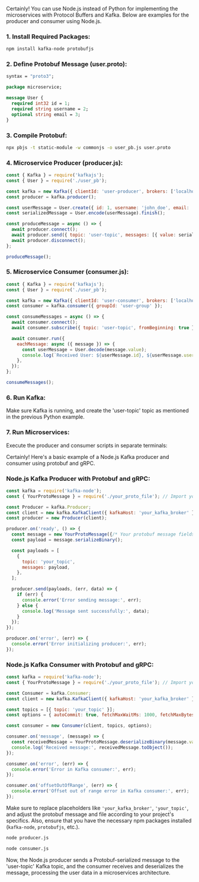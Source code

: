 Certainly! You can use Node.js instead of Python for implementing the microservices with Protocol Buffers and Kafka. Below are examples for the producer and consumer using Node.js.

### 1. Install Required Packages:

```bash
npm install kafka-node protobufjs
```

### 2. Define Protobuf Message (user.proto):

```protobuf
syntax = "proto3";

package microservice;

message User {
  required int32 id = 1;
  required string username = 2;
  optional string email = 3;
}
```

### 3. Compile Protobuf:

```bash
npx pbjs -t static-module -w commonjs -o user_pb.js user.proto
```

### 4. Microservice Producer (producer.js):

```javascript
const { Kafka } = require('kafkajs');
const { User } = require('./user_pb');

const kafka = new Kafka({ clientId: 'user-producer', brokers: ['localhost:9092'] });
const producer = kafka.producer();

const userMessage = User.create({ id: 1, username: 'john_doe', email: 'john@example.com' });
const serializedMessage = User.encode(userMessage).finish();

const produceMessage = async () => {
  await producer.connect();
  await producer.send({ topic: 'user-topic', messages: [{ value: serializedMessage }] });
  await producer.disconnect();
};

produceMessage();
```

### 5. Microservice Consumer (consumer.js):

```javascript
const { Kafka } = require('kafkajs');
const { User } = require('./user_pb');

const kafka = new Kafka({ clientId: 'user-consumer', brokers: ['localhost:9092'] });
const consumer = kafka.consumer({ groupId: 'user-group' });

const consumeMessages = async () => {
  await consumer.connect();
  await consumer.subscribe({ topic: 'user-topic', fromBeginning: true });

  await consumer.run({
    eachMessage: async ({ message }) => {
      const userMessage = User.decode(message.value);
      console.log(`Received User: ${userMessage.id}, ${userMessage.username}, ${userMessage.email || 'N/A'}`);
    },
  });
};

consumeMessages();
```

### 6. Run Kafka:

Make sure Kafka is running, and create the 'user-topic' topic as mentioned in the previous Python example.

### 7. Run Microservices:

Execute the producer and consumer scripts in separate terminals:


Certainly! Here's a basic example of a Node.js Kafka producer and consumer using protobuf and gRPC.

### Node.js Kafka Producer with Protobuf and gRPC:

```javascript
const kafka = require('kafka-node');
const { YourProtoMessage } = require('./your_proto_file'); // Import your protobuf-generated message

const Producer = kafka.Producer;
const client = new kafka.KafkaClient({ kafkaHost: 'your_kafka_broker' });
const producer = new Producer(client);

producer.on('ready', () => {
  const message = new YourProtoMessage({/* Your protobuf message fields */});
  const payload = message.serializeBinary();

  const payloads = [
    {
      topic: 'your_topic',
      messages: payload,
    },
  ];

  producer.send(payloads, (err, data) => {
    if (err) {
      console.error('Error sending message:', err);
    } else {
      console.log('Message sent successfully:', data);
    }
  });
});

producer.on('error', (err) => {
  console.error('Error initializing producer:', err);
});
```

### Node.js Kafka Consumer with Protobuf and gRPC:

```javascript
const kafka = require('kafka-node');
const { YourProtoMessage } = require('./your_proto_file'); // Import your protobuf-generated message

const Consumer = kafka.Consumer;
const client = new kafka.KafkaClient({ kafkaHost: 'your_kafka_broker' });

const topics = [{ topic: 'your_topic' }];
const options = { autoCommit: true, fetchMaxWaitMs: 1000, fetchMaxBytes: 1024 * 1024 };

const consumer = new Consumer(client, topics, options);

consumer.on('message', (message) => {
  const receivedMessage = YourProtoMessage.deserializeBinary(message.value);
  console.log('Received message:', receivedMessage.toObject());
});

consumer.on('error', (err) => {
  console.error('Error in Kafka consumer:', err);
});

consumer.on('offsetOutOfRange', (err) => {
  console.error('Offset out of range error in Kafka consumer:', err);
});
```

Make sure to replace placeholders like `'your_kafka_broker'`, `'your_topic'`, and adjust the protobuf message and file according to your project's specifics. Also, ensure that you have the necessary npm packages installed (`kafka-node`, `protobufjs`, etc.).


```bash
node producer.js
```

```bash
node consumer.js
```

Now, the Node.js producer sends a Protobuf-serialized message to the 'user-topic' Kafka topic, and the consumer receives and deserializes the message, processing the user data in a microservices architecture.
